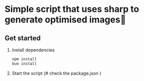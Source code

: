 # Simple script that uses sharp to generate optimised images👋


## Get started

1. Install dependencies

   ```bash
   npm install
   bun install
   ```

2. Start the script (# check the package.json ) 

